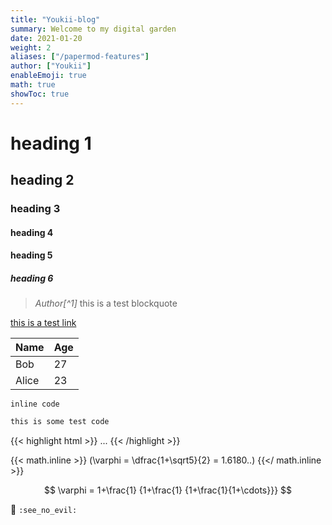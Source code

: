 ```yaml
---
title: "Youkii-blog"
summary: Welcome to my digital garden
date: 2021-01-20
weight: 2
aliases: ["/papermod-features"]
author: ["Youkii"]
enableEmoji: true
math: true
showToc: true
---
```


# heading 1
## heading 2
### heading 3
#### heading 4
#### heading 5
##### heading 6

> <cite> Author[^1] </cite> this is a test blockquote

[this is a test link](youkii-xr.github.io)

| Name | Age |
| ---- | --- | 
| Bob  | 27  | 
|Alice | 23  |


`inline code`

```C {linenons=true}
this is some test code
```

{{< highlight html >}} ... {{< /highlight >}}

{{< math.inline >}}
\(\varphi = \dfrac{1+\sqrt5}{2} = 1.6180..\)
{{</ math.inline >}}

$$
\varphi = 1+\frac{1} {1+\frac{1} {1+\frac{1}{1+\cdots}}}
$$

<span class="nowrap">
	<span class="emojify">🙈</span>
	<code>:see_no_evil:</code>
</span>
